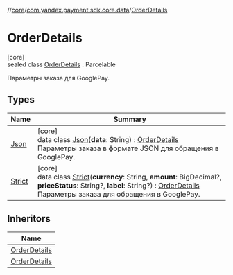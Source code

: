 //[core](../../../index.md)/[com.yandex.payment.sdk.core.data](../index.md)/[OrderDetails](index.md)

# OrderDetails

[core]\
sealed class [OrderDetails](index.md) : Parcelable

Параметры заказа для GooglePay.

## Types

| Name | Summary |
|---|---|
| [Json](-json/index.md) | [core]<br>data class [Json](-json/index.md)(**data**: String) : [OrderDetails](index.md)<br>Параметры заказа в формате JSON для обращения в GooglePay. |
| [Strict](-strict/index.md) | [core]<br>data class [Strict](-strict/index.md)(**currency**: String, **amount**: BigDecimal?, **priceStatus**: String?, **label**: String?) : [OrderDetails](index.md)<br>Параметры заказа для обращения в GooglePay. |

## Inheritors

| Name |
|---|
| [OrderDetails](-strict/index.md) |
| [OrderDetails](-json/index.md) |
